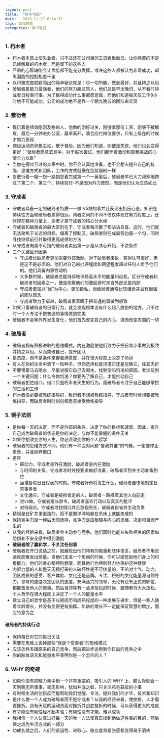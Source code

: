 ```yaml
---
layout: post
title:  "势不可挡"
date:   2019-11-27 6:34:37
tags: 自我修炼
categories: 读书笔记
---
```


### 1. 朽木者

- 朽木者本质上使失业者，只不过还在公司里的工资表里而已。让你痛苦的不是已经解雇的朽木者，而是留下的这些人
- 严重的心智缺陷会让优势都不能充分发挥，或许这些人都被认为非常成功，却离潜能的挖掘相差千里
- 以积极态度脱颖而出的简单秘诀就是：尽一切所能，做到最好，并且持之以恒
- 破局者是能力最强者，他们的努力超过常人，他们总是早出晚归，从不看时钟或者日程表行事。为了赢得成功什么事都愿意做，而他们知道每天仅工作8小时绝不可能成功。公司的成功绝不是靠一个朝九晚五的团队来实现


### 2. 敷衍者

- 敷衍着是绩效刚刚及格的人，他做的刚好过关，刚够拿那份工资，刚够不被解雇，最后一分钟进办公室，最早离开，凑合应付岗位要求，只有上级在的时候才努力表现
- 顶级运动员积极主动，敢于冒险，因为他们知道，即便是失败，他们也会变得更好：“破局者愿意去竞争，对于每次尝试，他们都怀着激动和自我挑战的心情全力以赴”
- 当你在得过且过的众泰中时，你不会认真地准备，也不会想去提升自己的技能、思维方式和团队，工作的方式就像在监狱服刑一样
- 当敷衍着一瘸一拐一路抱怨着完成第一个一英里后，破局者早已大刀阔斧地跨过了第二个、第三个、持续前行-不是因为外力使然，而是他们认为应该如此


### 3. 守成者

- 守成者具备一定的破局者特质——做 V5缺的事并且表现出抗压心态，知识在持续性方面和破局者差得很远。两者之间的不同不仅仅体现在努力程度上，还体现在精神力量上，后者才是守成者的核心分水岭
- 守成者和破局者的最大区别在于，守成者每次赢了都沾沾自喜。这时，他们就无法聚焦于长远的目标，偏离了控制区。破局者则在成局旁边画一个勾，同时寻找继续前行并取得更高成绩的方法
- 从守成者向势不可挡的破局者卖出第一步是从决心开始，不讲条件
- 三个关键区分因素
    + 守成者比破局者更加需要外部激励。对于破局者来说，获得认可很好，但是这不是必须的。他们对自己的批评程度和期望程度超过任何人给予他们的。他们具备内源性动机
    + 大多数时候，破局者总能持续地保持高水平的能量和动机。区分守成者和破局者的因素之一，便是观察他们的激励源时来自外部还是内部
    + 守成者更加以“我”为中心，更加自私，而破局者通常比较谦逊并且有很强的团队观念
    + 守成者致力于卓越，破局者责着眼于把普通的事做到极致
- 如果只看破局者的日常行为，就会发现根本没有什么超凡脱俗的地方，只不过时一个人专注于把普通的事情做到完美
- 破局者不会等外界发生变化，他们首先改变自己的内心，进而改变周围的一切

### 4. 破局者

- 破局者拥有积极进取的思维模式。内在激励使他们致力于把日常小事做到极致并持之以恒，从而突破自己，提升团队
- 是态度，而不是条件掌握着满意度，并在很大程度上决定了命运
- 有人在你的生命中洒下一粒种子，但你选择权是浇灌它还是忽略它，任其夭折
- 不要带着马去喝水，尽量说服它自己去喝水。找到使吗饥渴的原因。者涉及到一个关键问题：什么令你饥渴？你要先了解自己，才能推动自己
- 破局者拒绝借口，借口只是朽木者天生的行为，而破局者专注于自己能够掌控的生活和工作
- 朽木者没必要被教练指导的，敷衍者不想被教练指导，守成者有时候想要被教练指导，而破局者时时刻刻都愿意接受教练指导

### 5. 镜子法则

- 是你每一天的决定，而不是外部的条件，决定了你的目标和速度。因此，提升自己成为破局者的状态是你的决定，与你不能掌握的条件无关
- 如果你想改变你的人生，你必须改变你的个人哲学
- 破局者的思维方式不同，他们有一种面对问题“舍我其谁”的气概。一定要停止责备，并且抛弃借口
- 差异
    + 原动力。守成者是外在激励，破局者是内在激励
    + 与时间的关系。守成者准时并按要求做好准备，破局者早到并主动准备到位
    + 当准备每日日程表的时刻。守成者好奇将发生什么，破局者自律地制定日常事务表
    + 文化适应。守成者是被推者走的人，破局者一路推着其他人向前走
    + 说vs做。守成者擅长辞令，破局者喜欢行动以及真实的批评
    + 对待弱点。守成者寻找借口并且忽视责任，破局者自省并主动负责
- 精钢是在矿井里锻造的，而不是懒洋洋地躺在吊床上就能炼成的
- 保持竞争力是一种后天的选择，竞争力是由根植与内心的思维、决定和自律产生的
- 从我的经验来看，破局者会主动参与竞争。他们同时也能从失败相关的因素如恐惧和不安全感中得到激励
- **破局者除了赢和学，不关注任何事**
- 破局者在开口说话之前，就展现出他们特有的能量和肢体语言。破局者不用说话就能散发出能量。当他们走进一个房间的时候，你可以感觉到他们身上的积极能力。他们的身心都特别健康，而且他们也特别努力地保护这种健康
- 内驱力低的人和整天无精打采的人破坏性是不可估量的，不论对士气、动力、团队成员的感受、客户体验、文化还是品牌。专注、积极的文化能量源自领导力。领导的速度决定团队的速度。充满活力的领导，无论有没有正式的职位，都能激发他人的能量。然后当领导有一点点放松的时候，跟随者将大大放松。个人哲学在很大程度上决定了一个人的能量水平
- 建立自己的哲学是基于长期阅历和成熟程度的一种发展与进步，但是一些人随着年龄增长，并没有变得更有指挥。年龄的增长不一定能保证智慧的增加，而应特意为之

#### 破局者的持续行动

- 保持每日对它的每日关注
- 需要在思维上丢掉那些“我是个受害者”的思维模式
- 应该怎样多跟原来的自己竞争，然后把进步运用到你日后的竞争之中
- 你的肢体语言和能量水平表明你是一个怎样的人？

### 6. WHY 的奇迹

- 如果你没有把精力集中到一个非常重要的、吸引人的 WHY 上，那么你就会一天到晚无所事事，毫无影响，犹如井底之蛙，只关注鸡毛蒜皮的小事
- 有时候生活的创伤反而能帮助我们觉醒、专注，提升我们的才华，技术和知识
- 是什么使一个人成为破局者而不是守成者？从我的经验来看，使挫折。人才需要挫折。具有天赋的运动员面对挫折并战胜挫折的时候，可以获得更大的成就
- 有才能没有韧性经不起考验；有韧性没有才能，难以成功
- 我相信一个人认真过好每一天的唯一方法使真正找到他做这件事的目的，然后使之成为生活方式的一部分
- 功成名就之后，人们的紧迫性、进取心、敬业度和紧张感都变得易于消失
